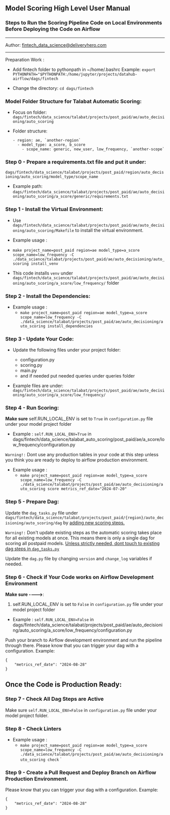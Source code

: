 

## Model Scoring High Level User Manual
### Steps to Run the Scoring Pipeline Code on Local Environments Before Deploying the Code on Airflow

---
Author: fintech_data_science@deliveryhero.com

---
Preparation Work :
- Add fintech folder to pythonpath in ~/home/.bashrc
Example: `export PYTHONPATH="$PYTHONPATH:/home/jupyter/projects/datahub-airflow/dags/fintech`

- Change the directory:
`cd dags/fintech`


### Model Folder Structure for Talabat Automatic Scoring:
- Focus on folder: `dags/fintech/data_science/talabat/projects/post_paid/ae/auto_decisioning/auto_scoring`

- Folder structure:

      - region: ae, `another-region`
        - model_type: a_score, b_score
          - scope_name: generic, new_user, low_frequency, `another-scope`


### **Step 0** - Prepare a requirements.txt file and put it under:
`dags/fintech/data_science/talabat/projects/post_paid/region/auto_decisioning/auto_scoring/model_type/scope_name`

- Example path: `dags/fintech/data_science/talabat/projects/post_paid/ae/auto_decisioning/auto_scoring/a_score/generic/requirements.txt`

### **Step 1** - Install the Virtual Environment:

- Use `dags/fintech/data_science/talabat/projects/post_paid/ae/auto_decisioning/auto_scoring/Makefile` to install the virtual environment.

- Example usage :
- `make project_name=post_paid region=ae model_type=a_score scope_name=low_frequency -C ./data_science/talabat/projects/post_paid/ae/auto_decisioning/auto_scoring install_venv`
- This code installs `venv` under `dags/fintech/data_science/talabat/projects/post_paid/ae/auto_decisioning/auto_scoring/a_score/low_frequency/` folder

### **Step 2** - Install the Dependencies:

- Example usage :
  - `make project_name=post_paid region=ae model_type=a_score scope_name=low_frequency -C ./data_science/talabat/projects/post_paid/ae/auto_decisioning/auto_scoring install_dependencies`

###  **Step 3** - Update Your Code:
- Update the following files under your project folder:
  - configuration.py
  - scoring.py
  - main.py
  - and if needed put needed queries under queries folder

- Example files are under: `dags/fintech/data_science/talabat/projects/post_paid/ae/auto_decisioning/auto_scoring/a_score/low_frequency/`

###  **Step 4** - Run Scoring:

**Make sure** self.RUN_LOCAL_ENV is set to `True` in `configuration.py` file under your model project folder

- Example : `self.RUN_LOCAL_ENV=True` in dags/fintech/data_science/talabat_auto_scoring/post_paid/ae/a_score/low_frequency/configuration.py

`Warning!:` Dont use any production tables in your code at this step unless you think you are ready to deploy to airflow production environment.

- Example usage :
  - `make project_name=post_paid region=ae model_type=a_score scope_name=low_frequency -C ./data_science/talabat/projects/post_paid/ae/auto_decisioning/auto_scoring score metrics_ref_date="2024-07-20"`


###  **Step 5** - Prepare Dag:

Update the `dag_tasks.py` file under `dags/fintech/data_science/talabat/projects/post_paid/{region}/auto_decisioning/auto_scoring/dag` by <ins>adding<ins> new scoring steps.

`Warning!:` Don't update existing steps as the automatic scoring takes place for all existing models at once. This means there is only a single dag for scoring all postpaid models. <ins>Unless strictly needed,<ins> dont touch to existing dag steps in `dag_tasks.py`

Update the `dag.py` file by changing `version` and `change_log` variables if needed.

### **Step 6** - Check if Your Code works on Airflow Development Environment

**Make sure ---->**:

1. self.RUN_LOCAL_ENV is set to `False`  in `configuration.py` file under your model project folder

  - Example : `self.RUN_LOCAL_ENV=False` in dags/fintech/data_science/talabat/projects/post_paid/ae/auto_decisioning/auto_scoring/a_score/low_frequency/configuration.py


Push your branch to Airflow development environment and run the pipeline through there.
Please know that you can trigger your dag with a configuration.
Example:
```
{
    "metrics_ref_date": "2024-08-28"
}
```

## Once the Code is Production Ready:

### **Step 7** - Check All Dag Steps are Active
Make sure  `self.RUN_LOCAL_ENV=False`  in `configuration.py` file under your model project folder.

### **Step 8** - Check Linters

- Example usage :
  - `make project_name=post_paid region=ae model_type=a_score scope_name=low_frequency -C ./data_science/talabat/projects/post_paid/ae/auto_decisioning/auto_scoring check`
`

### **Step 9** - Create a Pull Request and Deploy Branch on Airflow Production Environment.

Please know that you can trigger your dag with a configuration.
Example:
```
{
    "metrics_ref_date": "2024-08-28"
}
```









